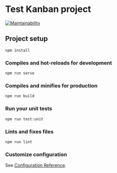 # Test Kanban project 
[![Maintainability](https://api.codeclimate.com/v1/badges/ed7bec1648abc8f0d2ac/maintainability)](https://codeclimate.com/github/Arenukvern/test_kanban/maintainability)

## Project setup
```
npm install
```

### Compiles and hot-reloads for development
```
npm run serve
```

### Compiles and minifies for production
```
npm run build
```

### Run your unit tests
```
npm run test:unit
```

### Lints and fixes files
```
npm run lint
```

### Customize configuration
See [Configuration Reference](https://cli.vuejs.org/config/).
